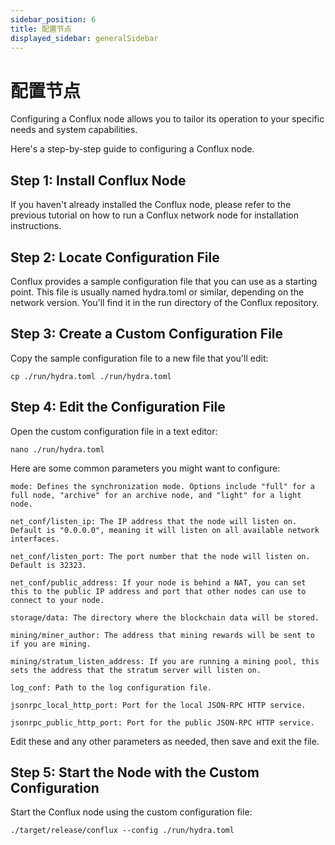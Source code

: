 ```yaml
---
sidebar_position: 6
title: 配置节点
displayed_sidebar: generalSidebar
---
```


# 配置节点

Configuring a Conflux node allows you to tailor its operation to your specific needs and system capabilities.

Here's a step-by-step guide to configuring a Conflux node.

## Step 1: Install Conflux Node

If you haven't already installed the Conflux node, please refer to the previous tutorial on how to run a Conflux network node for installation instructions.

## Step 2: Locate Configuration File

Conflux provides a sample configuration file that you can use as a starting point. This file is usually named hydra.toml or similar, depending on the network version. You'll find it in the run directory of the Conflux repository.

## Step 3: Create a Custom Configuration File

Copy the sample configuration file to a new file that you'll edit:
```
cp ./run/hydra.toml ./run/hydra.toml 
```

## Step 4: Edit the Configuration File

Open the custom configuration file in a text editor:
```
nano ./run/hydra.toml 
```

Here are some common parameters you might want to configure:

```
mode: Defines the synchronization mode. Options include "full" for a full node, "archive" for an archive node, and "light" for a light node. 

net_conf/listen_ip: The IP address that the node will listen on. Default is "0.0.0.0", meaning it will listen on all available network interfaces. 

net_conf/listen_port: The port number that the node will listen on. Default is 32323. 

net_conf/public_address: If your node is behind a NAT, you can set this to the public IP address and port that other nodes can use to connect to your node. 

storage/data: The directory where the blockchain data will be stored. 

mining/miner_author: The address that mining rewards will be sent to if you are mining. 

mining/stratum_listen_address: If you are running a mining pool, this sets the address that the stratum server will listen on. 

log_conf: Path to the log configuration file. 

jsonrpc_local_http_port: Port for the local JSON-RPC HTTP service. 

jsonrpc_public_http_port: Port for the public JSON-RPC HTTP service. 

```

Edit these and any other parameters as needed, then save and exit the file.

## Step 5: Start the Node with the Custom Configuration

Start the Conflux node using the custom configuration file:

```
./target/release/conflux --config ./run/hydra.toml 
```
